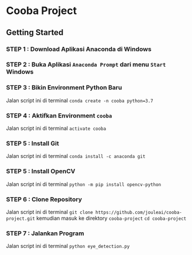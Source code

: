 # Cooba Project

## Getting Started
### STEP 1 : Download Aplikasi Anaconda di Windows
### STEP 2 : Buka Aplikasi `Anaconda Prompt` dari menu `Start` Windows
### STEP 3 : Bikin Environment Python Baru
Jalan script ini di terminal 
```conda create -n cooba python=3.7```
### STEP 4 : Aktifkan Environment `cooba`
Jalan script ini di terminal 
```activate cooba```
### STEP 5 : Install Git
Jalan script ini di terminal 
```conda install -c anaconda git```
### STEP 5 : Install OpenCV
Jalan script ini di terminal 
```python -m pip install opencv-python```
### STEP 6 : Clone Repository
Jalan script ini di terminal 
```git clone https://github.com/jouleai/cooba-project.git```
kemudian masuk ke direktory `cooba-project`
```cd cooba-project```
### STEP 7 : Jalankan Program
Jalan script ini di terminal 
```python eye_detection.py```